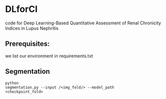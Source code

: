 # DLforCI
code for Deep Learning-Based Quantitative Assessment of Renal Chronicity Indices in Lupus Nephritis
## Prerequisites:
we list our environment in requirements.txt
## Segmentation
<code data-enlighter-language="raw" class="EnlighterJSRAW">python segmentation.py --input /<img_fold/> --model_path <checkpoint_fold> </code>

